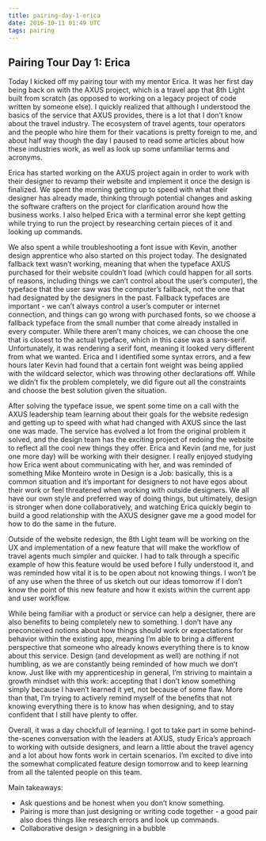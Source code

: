 ```yaml
---
title: pairing-day-1-erica
date: 2016-10-11 01:49 UTC
tags: pairing
---
```


<section class="article-container">

<h1>Pairing Tour Day 1: Erica</h1>

<p>Today I kicked off my pairing tour with my mentor Erica. It was her first day being back on with the AXUS project, which is a travel app that 8th Light built from scratch (as opposed to working on a legacy project of code written by someone else). I quickly realized that although I understood the basics of the service that AXUS provides, there is a lot that I don’t know about the travel industry. The ecosystem of travel agents, tour operators and the people who hire them for their vacations is pretty foreign to me, and about half way though the day I paused to read some articles about how these industries work, as well as look up some unfamiliar terms and acronyms.</p>

<p>Erica has started working on the AXUS project again in order to work with their designer to revamp their website and implement it once the design is finalized. We spent the morning getting up to speed with what their designer has already made, thinking through potential changes and asking the software crafters on the project for clarification around how the business works. I also helped Erica with a terminal error she kept getting while trying to run the project by researching certain pieces of it and looking up commands.</p>

<p>We also spent a while troubleshooting a font issue with Kevin, another design apprentice who also started on this project today. The designated fallback text wasn’t working, meaning that when the typeface AXUS purchased for their website couldn’t load (which could happen for all sorts of reasons, including things we can’t control about the user’s computer), the typeface that the user saw was the computer’s fallback, not the one that had designated by the designers in the past. Fallback typefaces are important - we can’t always control a user’s computer or internet connection, and things can go wrong with purchased fonts, so we choose a fallback typeface from the small number that come already installed in every computer. While there aren’t many choices, we can choose the one that is closest to the actual typeface, which in this case was a sans-serif. Unfortunately, it was rendering a serif font, meaning it looked very different from what we wanted. Erica and I identified some syntax errors, and a few hours later Kevin had found that a certain font weight was being applied with the wildcard selector, which was throwing other declarations off. While we didn’t fix the problem completely, we did figure out all the constraints and choose the best solution given the situation.</p>

<p>After solving the typeface issue, we spent some time on a call with the AXUS leadership team learning about their goals for the website redesign and getting up to speed with what had changed with AXUS since the last one was made. The service has evolved a lot from the original problem it solved, and the design team has the exciting project of redoing the website to reflect all the cool new things they offer. Erica and Kevin (and me, for just one more day) will be working with their designer. I really enjoyed studying how Erica went about communicating with her, and was reminded of something Mike Monteiro wrote in Design is a Job: basically, this is a common situation and it’s important for designers to not have egos about their work or feel threatened when working with outside designers. We all have our own style and preferred way of doing things, but ultimately, design is stronger when done collaboratively, and watching Erica quickly begin to build a good relationship with the AXUS designer gave me a good model for how to do the same in the future.</p>

<p>Outside of the website redesign, the 8th Light team will be working on the UX and implementation of a new feature that will make the workflow of travel agents much simpler and quicker. I had to talk through a specific example of how this feature would be used before I fully understood it, and was reminded how vital it is to be open about not knowing things. I won’t be of any use when the three of us sketch out our ideas tomorrow if I don’t know the point of this new feature and how it exists within the current app and user workflow.</p>

<p>While being familiar with a product or service can help a designer, there are also benefits to being completely new to something. I don’t have any preconceived notions about how things should work or expectations for behavior within the existing app, meaning I’m able to bring a different perspective that someone who already knows everything there is to know about this service. Design (and development as well) are nothing if not humbling, as we are constantly being reminded of how much we don’t know. Just like with my apprenticeship in general, I’m striving to maintain a growth mindset with this work: accepting that I don’t know something simply because I haven’t learned it yet, not because of some flaw. More than that, I’m trying to actively remind myself of the benefits that not knowing everything there is to know has when designing, and to stay confident that I still have plenty to offer.</p>

<p>Overall, it was a day chockfull of learning. I got to take part in some behind-the-scenes conversation with the leaders at AXUS, study Erica’s approach to working with outside designers, and learn a little about the travel agency and a lot about how fonts work in certain scenarios. I’m excited to dive into the somewhat complicated feature design tomorrow and to keep learning from all the talented people on this team.</p>

<p>Main takeaways:</p>
<ul>
	<li>Ask questions and be honest when you don’t know something.</li>
	<li>Pairing is more than just designing or writing code together - a good pair also does things like research errors and look up commands.</li>
	<li>Collaborative design > designing in a bubble</li>
</ul>

</section>